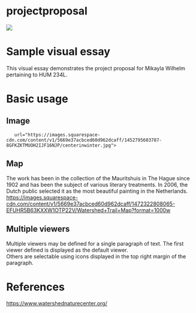 # projectproposal
<a href="https://juncture-digital.org"><img src="https://juncture-digital.org/images/ve-button.png"></a>



# Sample visual essay

This visual essay demonstrates the project proposal for Mikayla Wilhelm pertaining to HUM 234L.

# Basic usage

## Image
<param ve-image 
       label="Watershed Nature Center" 
       description="Edwardsville Watershed in Winter" 

       url="https://images.squarespace-cdn.com/content/v1/5669e37acbced60d962dcaff/1452795603787-8GFKZKTMUOH2IJF16NJP/centerinwinter.jpg">

## Map

The work has been in the collection of the Mauritshuis in The Hague since 1902 and has been the subject of various 
literary treatments. In 2006, the Dutch public selected it as the most beautiful painting in the Netherlands.
<https://images.squarespace-cdn.com/content/v1/5669e37acbced60d962dcaff/1472322808065-EFUHR5B63KXXW1OTP22V/Watershed+Trail+Map?format=1000w>

## Multiple viewers

Multiple viewers may be defined for a single paragraph of text.  The first viewer defined is displayed as the default viewer.  
Others are selectable using icons displayed in the top right margin of the paragraph.
<param ve-image 
       manifest="https://iiif.juncture-digital.org/manifest/6dd738aed85597cac540ad31dd5818e86ef7f2918c7b43a9eb3123d5538e6e4c">
<param ve-map center="Q36600" zoom="11">

# References

https://www.watershednaturecenter.org/
